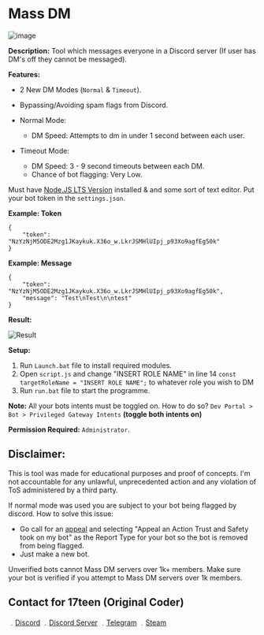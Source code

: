 # Mass DM

![image](https://user-images.githubusercontent.com/71920969/119238368-fbfb1c00-bb39-11eb-9380-a9962604ec8a.png)

**Description:** Tool which messages everyone in a Discord server (If user has DM's off they cannot be messaged).

**Features:**

- 2 New DM Modes (`Normal` & `Timeout`).
- Bypassing/Avoiding spam flags from Discord.

- Normal Mode:
  - DM Speed: Attempts to dm in under 1 second between each user.
- Timeout Mode:
  - DM Speed: 3 - 9 second timeouts between each DM.
  - Chance of bot flagging: Very Low.

Must have [Node.JS LTS Version](https://nodejs.org/en/) installed & and some sort of text editor.
Put your bot token in the `settings.json`.

**Example: Token**
```
{
    "token": "NzYzNjM5ODE2Mzg1JKaykuk.X36o_w.LkrJSMHlUIpj_p93Xo9agfEg50k"
}
```

**Example: Message**
```
{
    "token": "NzYzNjM5ODE2Mzg1JKaykuk.X36o_w.LkrJSMHlUIpj_p93Xo9agfEg50k",
    "message": "Test\nTest\n\ntest"
}
```

**Result:**

![Result](https://media.discordapp.net/attachments/790498161533517835/864837793510064138/unknown.png)

**Setup:**
1. Run `Launch.bat` file to install required modules.
2. Open `script.js` and change "INSERT ROLE NAME" in line 14 `const targetRoleName = "INSERT ROLE NAME";` to whatever role you wish to DM
3. Run `run.bat` file to start the programme.

**Note:** All your bots intents must be toggled on. How to do so? `Dev Portal > Bot > Privileged Gateway Intents` **(toggle both intents on)**

**Permission Required:** `Administrator`.

## Disclaimer: 
This is tool was made for educational purposes and proof of concepts. I'm not accountable for any unlawful, unprecedented action and any violation of ToS administered by a third party.

If normal mode was used you are subject to your bot being flagged by discord. How to solve this issue:
   - Go call for an [appeal](https://support.discord.com/hc/en-us/requests/new?ticket_form_id=360000029731) and selecting "Appeal an Action Trust and Safety took on my bot" as the Report Type for your bot so the bot is removed from being flagged.
   - Just make a new bot.

Unverified bots cannot Mass DM servers over 1k+ members. Make sure your bot is verified if you attempt to Mass DM servers over 1k members.

## Contact for 17teen (Original Coder)

﹒[Discord](https://discord.com/users/358310460187082763)
﹒[Discord Server](https://discord.gg/4nSYqZ8KAA)
﹒[Telegram](https://t.me/clairvoyant7teen)
﹒[Steam](https://steamcommunity.com/id/seven777teen/)
